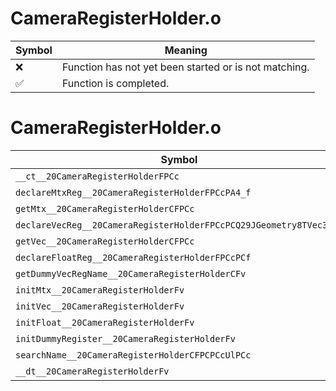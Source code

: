 # CameraRegisterHolder.o
| Symbol | Meaning 
| ------------- | ------------- 
| :x: | Function has not yet been started or is not matching. 
| :white_check_mark: | Function is completed. 


# CameraRegisterHolder.o
| Symbol | Decompiled? |
| ------------- | ------------- |
| `__ct__20CameraRegisterHolderFPCc` | :white_check_mark: |
| `declareMtxReg__20CameraRegisterHolderFPCcPA4_f` | :white_check_mark: |
| `getMtx__20CameraRegisterHolderCFPCc` | :white_check_mark: |
| `declareVecReg__20CameraRegisterHolderFPCcPCQ29JGeometry8TVec3<f>` | :white_check_mark: |
| `getVec__20CameraRegisterHolderCFPCc` | :white_check_mark: |
| `declareFloatReg__20CameraRegisterHolderFPCcPCf` | :white_check_mark: |
| `getDummyVecRegName__20CameraRegisterHolderCFv` | :white_check_mark: |
| `initMtx__20CameraRegisterHolderFv` | :white_check_mark: |
| `initVec__20CameraRegisterHolderFv` | :white_check_mark: |
| `initFloat__20CameraRegisterHolderFv` | :white_check_mark: |
| `initDummyRegister__20CameraRegisterHolderFv` | :white_check_mark: |
| `searchName__20CameraRegisterHolderCFPCPCcUlPCc` | :white_check_mark: |
| `__dt__20CameraRegisterHolderFv` | :x: |
